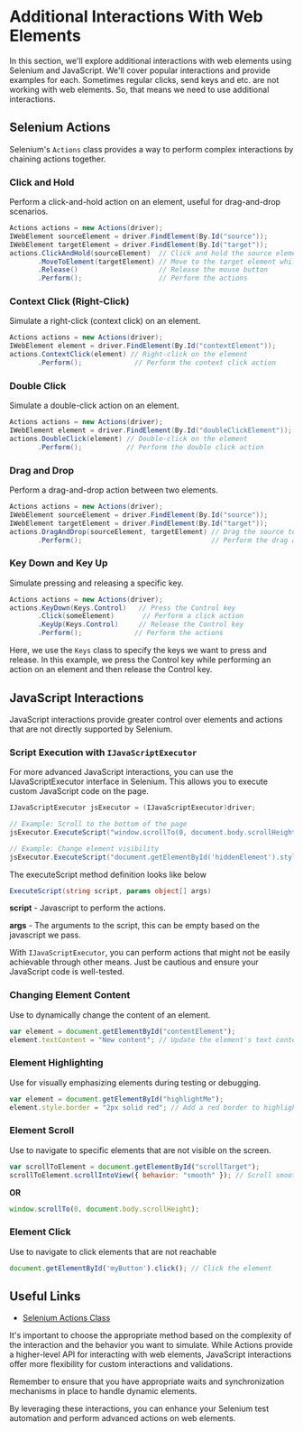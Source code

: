 # Additional Interactions With Web Elements

In this section, we'll explore additional interactions with web elements using Selenium and JavaScript. We'll cover
popular interactions and provide examples for each. Sometimes regular clicks, send keys and etc. are not working with
web elements. So, that means we need to use additional interactions.

## Selenium Actions

Selenium's `Actions` class provides a way to perform complex interactions by chaining actions together.

### Click and Hold

Perform a click-and-hold action on an element, useful for drag-and-drop scenarios.

```csharp
Actions actions = new Actions(driver);
IWebElement sourceElement = driver.FindElement(By.Id("source"));
IWebElement targetElement = driver.FindElement(By.Id("target"));
actions.ClickAndHold(sourceElement)  // Click and hold the source element
       .MoveToElement(targetElement) // Move to the target element while holding
       .Release()                    // Release the mouse button
       .Perform();                   // Perform the actions
```

### Context Click (Right-Click)

Simulate a right-click (context click) on an element.

```csharp
Actions actions = new Actions(driver);
IWebElement element = driver.FindElement(By.Id("contextElement"));
actions.ContextClick(element) // Right-click on the element
       .Perform();             // Perform the context click action
```

### Double Click

Simulate a double-click action on an element.

```csharp
Actions actions = new Actions(driver);
IWebElement element = driver.FindElement(By.Id("doubleClickElement"));
actions.DoubleClick(element) // Double-click on the element
       .Perform();           // Perform the double click action
```

### Drag and Drop

Perform a drag-and-drop action between two elements.

```csharp
Actions actions = new Actions(driver);
IWebElement sourceElement = driver.FindElement(By.Id("source"));
IWebElement targetElement = driver.FindElement(By.Id("target"));
actions.DragAndDrop(sourceElement, targetElement) // Drag the source to the target
       .Perform();                                // Perform the drag and drop action
```

### Key Down and Key Up

Simulate pressing and releasing a specific key.

```csharp
Actions actions = new Actions(driver);
actions.KeyDown(Keys.Control)   // Press the Control key
       .Click(someElement)       // Perform a click action
       .KeyUp(Keys.Control)     // Release the Control key
       .Perform();             // Perform the actions
```

Here, we use the `Keys` class to specify the keys we want to press and release. In this example, we press the Control key
while performing an action on an element and then release the Control key.

## JavaScript Interactions

JavaScript interactions provide greater control over elements and actions that are not directly supported by Selenium.

### Script Execution with `IJavaScriptExecutor`

For more advanced JavaScript interactions, you can use the IJavaScriptExecutor interface in Selenium. This allows you
to execute custom JavaScript code on the page.

```csharp
IJavaScriptExecutor jsExecutor = (IJavaScriptExecutor)driver;

// Example: Scroll to the bottom of the page
jsExecutor.ExecuteScript("window.scrollTo(0, document.body.scrollHeight);");

// Example: Change element visibility
jsExecutor.ExecuteScript("document.getElementById('hiddenElement').style.display = 'block';");
```

The executeScript method definition looks like below

```csharp
ExecuteScript(string script, params object[] args)
```

**script** - Javascript to perform the actions.

**args** - The arguments to the script, this can be empty based on the javascript we pass.

With `IJavaScriptExecutor`, you can perform actions that might not be easily achievable through other means.
Just be cautious and ensure your JavaScript code is well-tested.

### Changing Element Content

Use to dynamically change the content of an element.

```javascript
var element = document.getElementById("contentElement");
element.textContent = "New content"; // Update the element's text content
```

### Element Highlighting

Use for visually emphasizing elements during testing or debugging.

```javascript
var element = document.getElementById("highlightMe");
element.style.border = "2px solid red"; // Add a red border to highlight the element
```

### Element Scroll

Use to navigate to specific elements that are not visible on the screen.

```javascript
var scrollToElement = document.getElementById("scrollTarget");
scrollToElement.scrollIntoView({ behavior: "smooth" }); // Scroll smoothly to the element
```

**OR**

```javascript
window.scrollTo(0, document.body.scrollHeight);
```

### Element Click

Use to navigate to click elements that are not reachable

```javascript
document.getElementById('myButton').click(); // Click the element
```

## Useful Links

- [Selenium Actions Class](https://toolsqa.com/selenium-webdriver/actions-class-in-selenium/)

It's important to choose the appropriate method based on the complexity of the interaction and the behavior you want
to simulate. While Actions provide a higher-level API for interacting with web elements, JavaScript interactions offer more flexibility for custom interactions and validations.

Remember to ensure that you have appropriate waits and synchronization mechanisms in place to handle dynamic elements.

By leveraging these interactions, you can enhance your Selenium test automation and perform advanced actions on web
elements.
